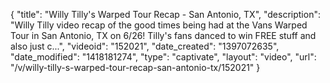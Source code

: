 {
    "title": "Willy Tilly's Warped Tour Recap - San Antonio, TX",
    "description": "Willy Tilly video recap of the good times being had at the Vans Warped Tour in San Antonio, TX on 6\/26! Tilly's fans danced to win FREE stuff and also just c...",
    "videoid": "152021",
    "date_created": "1397072635",
    "date_modified": "1418181274",
    "type": "captivate",
    "layout": "video",
    "url": "\/v\/willy-tilly-s-warped-tour-recap-san-antonio-tx\/152021"
}
